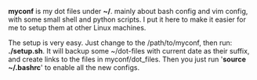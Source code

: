 **myconf** is my dot files under **~/**. mainly about bash config and vim
config, with some small shell and python scripts. I put it here to make it
easier for me to setup them at other Linux machines.

The setup is very easy. Just change to the /path/to/myconf, then run:
**./setup.sh**. It will backup some ~/dot-files with current date as their
suffix, and create links to the files in myconf/dot_files. Then you just
run '**source ~/.bashrc**' to enable all the new configs.
